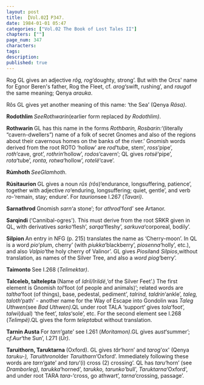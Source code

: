 ```yaml
---
layout: post
title: 【Vol.02】P347.
date: 1984-01-01 05:47
categories: ["Vol.02 The Book of Lost Tales II"]
chapters: [""]
page_num: 347
characters: 
tags: 
description: 
published: true
---
```


<p style="text-indent: 0;">
Rog    GL gives an adjective <I>rôg, rog</I>‘doughty, strong’. But with the Orcs' name for Egnor Beren's father, Rog the Fleet, cf. <I>arog</I>‘swift, rushing’, and <I>raug</I>of the same meaning; Qenya <I>arauka</I>.
</p>

Rôs   GL gives yet another meaning of this name: ‘the Sea’ (Qenya <I>Rása)</I>.

<B>Rodothlim    </B><I>SeeRothwarin</I>(earlier form replaced <I>by Rodothlim)</I>.

<B>Rothwarin    </B>GL has this name in the forms <I>Rothbarin, Rosbarin:</I>‘(literally “cavern-dwellers”) name of a folk of secret Gnomes and also of the regions about their cavernous homes on the banks of the river.’ Gnomish words derived from the root ROTO ‘hollow’ are <I>rod</I>‘tube, stem’, <I>ross</I>‘pipe’, <I>roth</I>‘cave, grot’, <I>rothrin</I>‘hollow’, <I>rodos</I>‘cavern’; QL gives <I>rotsë</I>‘pipe’, <I>rota</I>‘tube’, <I>ronta, rotwa</I>‘hollow’, <I>rotelë</I>‘cave’.

<B>Rúmhoth   </B><I>SeeGlamhoth</I>.

<B>Rúsitaurion   </B>GL gives a noun <I>rûs (rôs</I>)‘endurance, longsuffering, patience’, together with adjective <I>ro</I>‘enduring, longsuffering; quiet, gentle’, and verb <I>ro-</I>‘remain, stay; endure’. For <I>taurion</I>see I.267 (<I>Tavari)</I>.

<B>Sarnathrod    </B>Gnomish <I>sarn</I>‘a stone’; for <I>athrod</I>‘ford’ see Artanor.

<B>Sarqindi    </B>(‘Cannibal-ogres'). This must derive from the root SRKR given in QL, with derivatives <I>sarko</I>‘flesh’, <I>sarqa</I>‘fleshy’, <I>sarkuva</I>‘corporeal, bodily’.

<B>Silpion    </B>An entry in NFG (p. 215) translates the name as ‘Cherry-moon’. In QL is a word <I>pio</I>‘plum, cherry’ (with <I>piukka</I>‘blackberry’, <I>piosenna</I>‘holly’, etc.), and also <I>Valpio</I>‘the holy cherry of Valinor’. GL gives <I>Piosil</I>and <I>Silpios</I>,without translation, as names of the Silver Tree, and also a <I>word piog</I>‘berry’.

<B>Taimonto    </B>See I.268 (<I>Telimektar)</I>.

<B>Talceleb, taltelepta </B>(Name of <I>Idril/Irildë</I>,‘of the Silver Feet’.) The first element is Gnomish <I>tol</I>‘foot (of people and animals)’; related words are <I>taltha</I>‘foot (of things), base, pedestal, pediment’, <I>talrind, taldrin</I>‘ankle’, <I>taleg, taloth</I>‘path’ - another name for the Way of Escape into Gondolin was <I>Taleg Uthwen</I>(see <I>Bad Uthwen)</I>.QL under root TALA ‘support’ gives <I>tola</I>‘foot’, <I>talwi</I>(dual) ‘the feet’, <I>talas</I>‘sole’, etc. For the second element see I.268 (<I>Telimpë)</I>.QL gives the form <I>telepta</I>but without translation.

<B>Tarnin Austa </B>For <I>tarn</I>‘gate’ see I.261 (<I>Moritamon)</I>.GL gives a<I>ust</I>‘summer’; <I>cf.Aur</I>‘the Sun’, I.271 (<I>Úr)</I>.

<B>Taruithorn, Taruktarna </B>(Oxford). GL gives <I>târ</I>‘horn’ and <I>tarog</I>'ox' (Qenya <I>taruku-), Taruithron</I>older <I>Taruitharn</I>‘Oxford’. Immediately following these words are <I>tarn</I>‘gate’ and <I>taru</I>‘(i) cross (2) crossing’. QL has <I>taru</I>‘horn’ (see <I>Dramborleg), tarukka</I>‘horned’, <I>tarukko, tarunko</I>‘bull’, <I>Taruktarna</I>‘Oxford’, and under root TARA <I>tara-</I>‘cross, go athwart’, <I>tarna</I>‘crossing, passage’.

